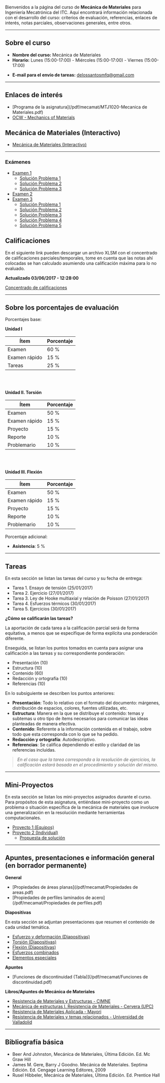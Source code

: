 <!-- 
.. title: Mecánica de materiales
.. slug: mecanica-de-materiales
.. date: 2017-01-20 17:57:08 UTC-06:00
.. tags: mathjax, asignaturas,
.. category: 
.. link: 
.. description: 
.. type: text
-->


Bienvenidos a la página del curso de **Mecánica de Materiales** para Ingeniería Mecatrónica del ITC. 
Aquí encontrará información relacionada con el desarrollo del curso: criterios de evaluación, referencias, 
enlaces de interés, notas parciales, observaciones generales, entre otros.

---
## Sobre el curso

* **Nombre del curso:** Mecánica de Materiales
* **Horario:** Lunes (15:00-17:00) - Miércoles (15:00-17:00) - Viernes (15:00-17:00)
<!-- * **Profesor:** Pedro Jorge De Los Santos Lara -->
* **E-mail para el envío de tareas:** delossantosmfq@gmail.com


---

## Enlaces de interés

* [Programa de la asignatura](/pdf/mecamat/MTJ1020-Mecanica de Materiales.pdf)
* [OCW - Mechanics of Materials](https://ocw.mit.edu/courses/materials-science-and-engineering/3-11-mechanics-of-materials-fall-1999/index.htm)

## Mecánica de Materiales (Interactivo)

* [Mecánica de Materiales (Interactivo)](/MecMoviesILS/)

---

### Exámenes

* [Examen 1](/pdf/mecamat/EX01_MDM.pdf)
    - [Solución Problema 1](/pdf/mecamat/SOL_EX01_MDM_P1.pdf)
    - [Solución Problema 2](/pdf/mecamat/SOL_EX01_MDM_P2.pdf)
    - [Solución Problema 3](/pdf/mecamat/SOL_EX01_MDM_P3.pdf)
* [Examen 2](/pdf/mecamat/EX02_MDM.pdf)
* [Examen 3](/pdf/mecamat/EX03_MDM.pdf)
    - [Solución Problema 1](/pdf/mecamat/SOL_EX03_MDM_P1.pdf)
    - [Solución Problema 2](/pdf/mecamat/SOL_EX03_MDM_P2.pdf)
    - [Solución Problema 3](/pdf/mecamat/SOL_EX03_MDM_P3.pdf)
    - [Solución Problema 4](/pdf/mecamat/SOL_EX03_MDM_P4.pdf)
    - [Solución Problema 5](/pdf/mecamat/SOL_EX03_MDM_P5.pdf)


## Calificaciones

En el siguiente link pueden descargar un archivo XLSM con el concentrado de calificaciones parciales/temporales, 
tome en cuenta que las notas ahí colocadas se han calculado asumiendo una calificación máxima para lo no evaluado.

**Actualizado 03/06/2017 - 12:28:00**

[Concentrado de calificaciones](/xls/notas_mecamat_2017.xlsm)

---
 
## Sobre los porcentajes de evaluación

Porcentajes base: 

**Unidad I**

| **Ítem** | **Porcentaje** |
|----|----|
| Examen | 60 % |
| Examen rápido | 15 % |
| Tareas | 25 % |

<br>
<br>

**Unidad II. Torsión**

| **Ítem** | **Porcentaje** |
|----|----|
| Examen | 50 % |
| Examen rápido | 15 % |
| Proyecto | 15 % |
| Reporte | 10 % |
| Problemario | 10 % |

<br>
<br>

**Unidad III. Flexión**

| **Ítem** | **Porcentaje** |
|----|----|
| Examen | 50 % |
| Examen rápido | 15 % |
| Proyecto | 15 % |
| Reporte | 10 % |
| Problemario | 10 % |


Porcentaje adicional:

* **Asistencia**: 5 % 

---

## Tareas 

En esta sección se listan las tareas del curso y su fecha de entrega:

* Tarea 1. Ensayo de tensión (25/01/2017)
* Tarea 2. Ejercicio (27/01/2017)
* Tarea 3. Ley de Hooke multiaxial y relación de Poisson (27/01/2017)
* Tarea 4. Esfuerzos térmicos (30/01/2017)
* Tarea 5. Ejercicios (30/01/2017)

**¿Cómo se calificarán las tareas?**

La aportación de cada tarea a la calificación parcial será de forma equitativa, a menos que se especifique 
de forma explícita una ponderación diferente.

Enseguida, se listan los puntos tomados en cuenta para asignar una calificación a las tareas y su correspondiente 
ponderación: 

* Presentación (10)
* Estructura (10)
* Contenido (60)
* Redacción y ortografía (10)
* Referencias (10)

En lo subsiguiente se describen los puntos anteriores: 

* **Presentación**: Todo lo relativo con el formato del documento: márgenes, distribución de espacios, colores, fuentes utilizadas, etc.
* **Estructura**: Manera en la que se distribuye el contenido: temas y subtemas u otro tipo de ítems necesarios para comunicar las ideas planteadas de manera efectiva.
* **Contenido**: Referente a la información contenida en el trabajo, sobre todo que esta corresponda con lo que se ha pedido.
* **Redacción y ortografía**: Autodescriptivo.
* **Referencias**:  Se califica dependiendo el estilo y claridad de las referencias incluidas.

> *En el caso que la tarea corresponda a la resolución de ejercicios, la calificación estará basada en el procedimiento y solución del mismo.*


---

## Mini-Proyectos

En esta sección se listan los mini-proyectos asignados durante el curso. Para propósitos de esta asignatura, 
entiéndase mini-proyecto como un problema o situación específica de la mecánica de materiales que involucre una generalización en la resolución mediante herramientas computacionales.

* [Proyecto 1 (Equipos)](/pdf/mecamat/PROY01_MDM.pdf)
* [Proyecto 2 (Individual)](/pdf/mecamat/PROY02_MDM.pdf)
    - [Propuesta de solución](/posts/propuesta-de-solucion-proyecto-02/)

---

## Apuntes, presentaciones e información general (en borrador permanente)

**General**

* [Propiedades de áreas planas](/pdf/mecamat/Propiedades de areas.pdf)
* [Propiedades de perfiles laminados de acero](/pdf/mecamat/Propiedades de perfiles.pdf)

**Diapositivas**

En esta sección se adjuntan presentaciones que resumen el contenido de cada unidad temática.

* [Esfuerzo y deformación (Diapositivas)](/pdf/mecamat/p01_esfuerzo_deformacion.pdf)
* [Torsión (Diapositivas)](/pdf/mecamat/p02_torsion.pdf)
* [Flexión (Diapositivas)](/pdf/mecamat/p03_flexion.pdf)
* [Esfuerzos combinados](/pdf/mecamat/p04_esfuerzos_combinados.pdf)
* [Elementos especiales](/pdf/mecamat/p05_elementos_especiales.pdf)

**Apuntes**

* [Funciones de discontinuidad (Tabla)](/pdf/mecamat/Funciones de discontinuidad.pdf)

**Libros/Apuntes de Mecánica de Materiales**

* [Resistencia de Materiales y Estructuras - CIMNE](https://portal.camins.upc.edu/materials_guia/250120/2012/Resistencia%20de%20materiales%20y%20estructuras.pdf)
* [Mecánica de estructuras I. Resistencia de Materiales - Cervera (UPC)](http://cervera.rmee.upc.edu/libros/Mec%C3%A1nica_de_estructuras_I_Resistencia_de_Materiales.pdf)
* [Resistencia de Materiales Aplicada - Mayori](http://www.cartagena99.com/recursos/otros/apuntes/Resistencia_de_Materiales_Aplicada.pdf)
* [Resistencia de Materiales y temas relacionados - Universidad de Valladolid](http://www.eii.uva.es/reic/RMgrado/docs_varios/apuntes_RMgrado.pdf)




---


## Bibliografía básica

* Beer And Johnston, Mecánica de Materiales, Última Edición. Ed. Mc Graw Hill
* James M. Gere, Barry J Goodno. Mecánica de Materiales. Septima Edición. Ed. Cengage Learning Editores, 2009
* Rusel Hibbeler, Mecánica de Materiales, Última Edición. Ed. Prentice Hall 
